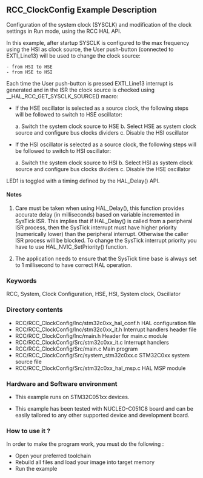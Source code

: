 ## <b>RCC_ClockConfig Example Description</b>

Configuration of the system clock (SYSCLK) and modification of the clock settings in Run mode, using the RCC HAL API.

In this example, after startup SYSCLK is configured to the max frequency using the HSI as clock source,
the User push-button (connected to EXTI_Line13) will be
used to change the clock source:

    - from HSI to HSE
    - from HSE to HSI

Each time the User push-button is pressed EXTI_Line13 interrupt is generated and in the ISR
the clock source is checked using __HAL_RCC_GET_SYSCLK_SOURCE() macro:

- If the HSE oscillator is selected as a source clock, the following steps will be followed to switch
   to HSE oscillator:

     a. Switch the system clock source to HSE
     b. Select HSE as system clock source and configure bus clocks dividers	
     c. Disable the HSI oscillator
     

- If the HSI oscillator is selected as a source clock, the following steps will be followed to switch
   to HSI oscillator:

     a. Switch the system clock source to HSI
     b. Select HSI as system clock source and configure bus clocks dividers	
     c. Disable the HSE oscillator
     
LED1 is toggled with a timing defined by the HAL_Delay() API.

#### <b>Notes</b>

 1. Care must be taken when using HAL_Delay(), this function provides accurate delay (in milliseconds)
    based on variable incremented in SysTick ISR. This implies that if HAL_Delay() is called from
    a peripheral ISR process, then the SysTick interrupt must have higher priority (numerically lower)
    than the peripheral interrupt. Otherwise the caller ISR process will be blocked.
    To change the SysTick interrupt priority you have to use HAL_NVIC_SetPriority() function.

 2. The application needs to ensure that the SysTick time base is always set to 1 millisecond
    to have correct HAL operation.

### <b>Keywords</b>

RCC, System, Clock Configuration, HSE, HSI, System clock, Oscillator

### <b>Directory contents</b>

  - RCC/RCC_ClockConfig/Inc/stm32c0xx_hal_conf.h    HAL configuration file
  - RCC/RCC_ClockConfig/Inc/stm32c0xx_it.h          Interrupt handlers header file
  - RCC/RCC_ClockConfig/Inc/main.h                  Header for main.c module
  - RCC/RCC_ClockConfig/Src/stm32c0xx_it.c          Interrupt handlers
  - RCC/RCC_ClockConfig/Src/main.c                  Main program
  - RCC/RCC_ClockConfig/Src/system_stm32c0xx.c      STM32C0xx system source file
  - RCC/RCC_ClockConfig/Src/stm32c0xx_hal_msp.c     HAL MSP module

### <b>Hardware and Software environment</b>

  - This example runs on STM32C051xx devices.

  - This example has been tested with NUCLEO-C051C8
    board and can be easily tailored to any other supported device
    and development board.

### <b>How to use it ?</b>

In order to make the program work, you must do the following :

 - Open your preferred toolchain
 - Rebuild all files and load your image into target memory
 - Run the example
